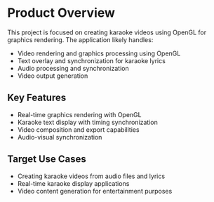 # Product Overview

This project is focused on creating karaoke videos using OpenGL for graphics rendering. The application likely handles:

- Video rendering and graphics processing using OpenGL
- Text overlay and synchronization for karaoke lyrics
- Audio processing and synchronization
- Video output generation

## Key Features

- Real-time graphics rendering with OpenGL
- Karaoke text display with timing synchronization
- Video composition and export capabilities
- Audio-visual synchronization

## Target Use Cases

- Creating karaoke videos from audio files and lyrics
- Real-time karaoke display applications
- Video content generation for entertainment purposes

